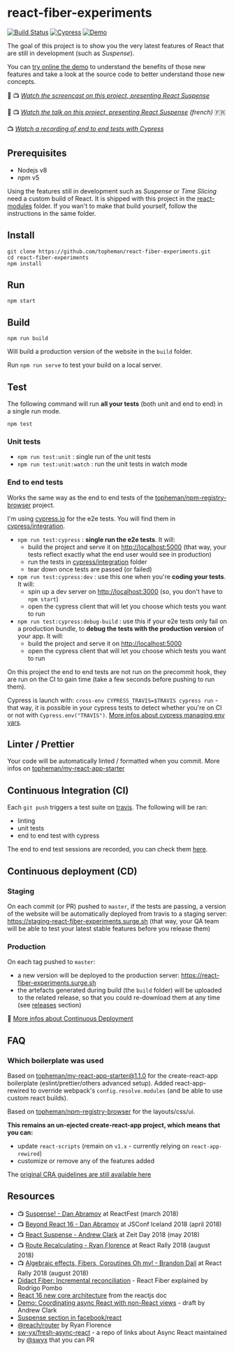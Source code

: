 # react-fiber-experiments

[![Build Status](https://travis-ci.org/topheman/react-fiber-experiments.svg?branch=master)](https://travis-ci.org/topheman/react-fiber-experiments)
[![Cypress](https://img.shields.io/badge/cypress-dashboard-brightgreen.svg)](https://dashboard.cypress.io/#/projects/1ru71n/runs)
[![Demo](https://img.shields.io/badge/demo-online-blue.svg)](https://react-fiber-experiments.surge.sh/)

The goal of this project is to show you the very latest features of React that are still in development (such as _Suspense_).

You can [try online the demo](https://react-fiber-experiments.surge.sh/) to understand the benefits of those new features and take a look at the source code to better understand those new concepts.

💯 📺 _[Watch the screencast on this project, presenting React Suspense](http://dev.topheman.com/discover-react-suspense/)_

💯 📺 _[Watch the talk on this project, presenting React Suspense](http://dev.topheman.com/decouvrir-react-suspense-video-talk-fr/) (french)_ 🇫🇷

📺 _[Watch a recording of end to end tests with Cypress](https://youtu.be/BRxr9IhN1ww)_

## Prerequisites

- Nodejs v8
- npm v5

Using the features still in development such as _Suspense_ or _Time Slicing_ need a custom build of React. It is shipped with this project in the [react-modules](./react-modules) folder. If you wan't to make that build yourself, follow the instructions in the same folder.

## Install

```shell
git clone https://github.com/topheman/react-fiber-experiments.git
cd react-fiber-experiments
npm install
```

## Run

```shell
npm start
```

## Build

```shell
npm run build
```

Will build a production version of the website in the `build` folder.

Run `npm run serve` to test your build on a local server.

## Test

The following command will run **all your tests** (both unit and end to end) in a single run mode.

```shell
npm test
```

### Unit tests

- `npm run test:unit` : single run of the unit tests
- `npm run test:unit:watch` : run the unit tests in watch mode

### End to end tests

Works the same way as the end to end tests of the [topheman/npm-registry-browser](https://github.com/topheman/npm-registry-browser#end-to-end) project.

I'm using [cypress.io](https://www.cypress.io/) for the e2e tests. You will find them in [cypress/integration](cypress/integration).

- `npm run test:cypress` : **single run the e2e tests**. It will:
  - build the project and serve it on [http://localhost:5000](http://localhost:5000) (that way, your tests reflect exactly what the end user would see in production)
  - run the tests in [cypress/integration](cypress/integration) folder
  - tear down once tests are passed (or failed)
- `npm run test:cypress:dev` : use this one when you're **coding your tests**. It will:
  - spin up a dev server on [http://localhost:3000](http://localhost:3000) (so, you don't have to `npm start`)
  - open the cypress client that will let you choose which tests you want to run
- `npm run test:cypress:debug-build` : use this if your e2e tests only fail on a production bundle, to **debug the tests with the production version** of your app. It will:
  - build the project and serve it on [http://localhost:5000](http://localhost:5000)
  - open the cypress client that will let you choose which tests you want to run

On this project the end to end tests are not run on the precommit hook, they are run on the CI to gain time (take a few seconds before pushing to run them).

Cypress is launch with: `cross-env CYPRESS_TRAVIS=$TRAVIS cypress run` - that way, it is possible in your cypress tests to detect whether you're on CI or not with `Cypress.env("TRAVIS")`. [More infos about cypress managing env vars](https://docs.cypress.io/guides/guides/environment-variables.html#Option-3-CYPRESS).

## Linter / Prettier

Your code will be automatically linted / formatted when you commit. More infos on [topheman/my-react-app-starter](https://github.com/topheman/my-react-app-starter#linter)

## Continuous Integration (CI)

Each `git push` triggers a test suite on [travis](https://travis-ci.org/topheman/react-fiber-experiments). The following will be ran:

- linting
- unit tests
- end to end test with cypress

The end to end test sessions are recorded, you can check them [here](https://dashboard.cypress.io/#/projects/1ru71n/runs).

## Continuous deployment (CD)

### Staging

On each commit (or PR) pushed to `master`, if the tests are passing, a version of the website will be automatically deployed from travis to a staging server: https://staging-react-fiber-experiments.surge.sh (that way, your QA team will be able to test your latest stable features before you release them)

### Production

On each tag pushed to `master`:

- a new version will be deployed to the production server: https://react-fiber-experiments.surge.sh
- the artefacts generated during build (the `build` folder) will be uploaded to the related release, so that you could re-download them at any time (see [releases](https://github.com/topheman/react-fiber-experiments/releases) section)

🚚 [More infos about Continuous Deployment](http://dev.topheman.com/continuous-deployment-with-travis-ci/)

## FAQ

### Which boilerplate was used

Based on [topheman/my-react-app-starter@1.1.0](https://github.com/topheman/my-react-app-starter) for the create-react-app boilerplate (eslint/prettier/others advanced setup). Added react-app-rewired to override webpack's `config.resolve.modules` (and be able to use custom react builds).

Based on [topheman/npm-registry-browser](https://github.com/topheman/npm-registry-browser) for the layouts/css/ui.

**This remains an un-ejected create-react-app project, which means that you can:**

- update `react-scripts` (remain on `v1.x` - currently relying on `react-app-rewired`)
- customize or remove any of the features added

The [original CRA guidelines are still available here](README.cra.md)

## Resources

- 📺 [Suspense! - Dan Abramov](https://youtu.be/6g3g0Q_XVb4) at ReactFest (march 2018)
- 📺 [Beyond React 16 - Dan Abramov](https://youtu.be/nLF0n9SACd4) at JSConf Iceland 2018 (april 2018)
- 📺 [React Suspense - Andrew Clark](https://youtu.be/z-6JC0_cOns) at Zeit Day 2018 (may 2018)
- 📺 [Route Recalculating - Ryan Florence](https://youtu.be/X-kA8B2QzjY) at React Rally 2018 (august 2018)
- 📺 [Algebraic effects, Fibers, Coroutines Oh my! - Brandon Dail](https://youtu.be/7GcrT0SBSnI) at React Rally 2018 (august 2018)
- [Didact Fiber: Incremental reconciliation](https://engineering.hexacta.com/didact-fiber-incremental-reconciliation-b2fe028dcaec) - React Fiber explained by Rodrigo Pombo
- [React 16 new core architecture](https://reactjs.org/blog/2017/09/26/react-v16.0.html#new-core-architecture) from the reactjs doc
- [Demo: Coordinating async React with non-React views](https://gist.github.com/acdlite/f31becd03e2f5feb9b4b22267a58bc1f) - draft by Andrew Clark
- [Suspense section in facebook/react](https://github.com/facebook/react/tree/master/fixtures/unstable-async/suspense#readme)
- [@reach/router](https://github.com/reach/router) by Ryan Florence
- [sw-yx/fresh-async-react](https://github.com/sw-yx/fresh-async-react) - a repo of links about Async React maintained by [@swyx](https://twitter.com/swyx) that you can PR
